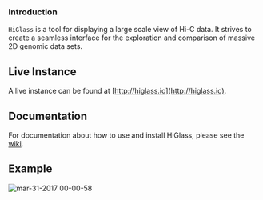 ### Introduction

`HiGlass` is a tool for displaying a large scale view of Hi-C data. It strives to
create a seamless interface for the exploration and comparison of massive 2D genomic
data sets.

## Live Instance

A live instance can be found at [http://higlass.io](http://higlass.io).

## Documentation

For documentation about how to use and install HiGlass, please see the [wiki](https://github.com/hms-dbmi/higlass/wiki).

## Example

![mar-31-2017 00-00-58](https://cloud.githubusercontent.com/assets/2143629/24535936/37ee60ee-15a5-11e7-89aa-434d93cda91d.gif)

